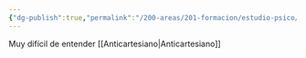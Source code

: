 ```yaml
---
{"dg-publish":true,"permalink":"/200-areas/201-formacion/estudio-psico/charles-sanders-pierce/","dgPassFrontmatter":true}
---
```


Muy difícil de entender
[[Anticartesiano\|Anticartesiano]]